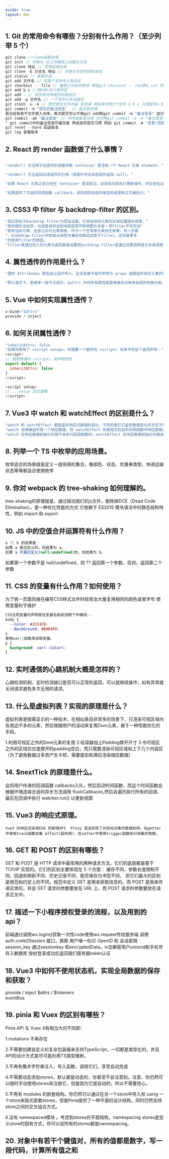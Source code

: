 ```yaml
---
aside: true
layout: doc
---
```


## 1. Git 的常用命令有哪些？分别有什么作用？（至少列举 5 个）

```js 
git clone //clone远程仓库
git init // 初始化 在工作路径上创建主分支
git clone 地址 // 克隆远程仓库
git clone -b 分支名 地址 // 克隆分支的代码到本地
git status // 查看状态
git add 文件名 // 将某个文件存入暂存区
git checkout -- file // 撤销工作区的修改 例如git checkout -- readMe.txt 将本次readMe.txt在工作区的修撤销掉
git add b c //把b和c存入暂存区
git add . // 将所有文件提交到暂存区
git add -p 文件名 // 一个文件分多次提交
git stash -u -k // 提交部分文件内容 到仓库 例如本地有3个文件 a b c 只想提交a b到远程仓库 git add a b 然后git     stash -u -k 再然后git commit -m "备注信息" 然后再push push之后 git stash pop 把之前放入堆栈的拿出来 继续下一    波操作
git commit -m "提交的备注信息"  // 提交到仓库
若已经有若干文件放入仓库，再次提交可以不用git add和git commit -m "备注信息" 这2步， 直接用
git commit -am "备注信息" // 将内容放至仓库 也可用git commit -a -m "备注信息"
* git commit中的备注信息尽量完善 养成良好提交习惯 例如 git commit -m "变更(范围)：变更的内容"
git reset --hard 回退版本
git log 查看版本
```

## 2. React 的 render 函数做了什么事情？
```js

"render() 方法用于在提供的容器参数 container 里渲染一个 React 元素 element。"

"render() 方法返回对该组件的引用（或者针对无状态组件返回 null）。"

"如果 React 元素之前已经在 container 里渲染过，这将会对其执行更新操作，并仅会在必要时改变 DOM 以映射最新的 React 元素。"

"如果提供了可选的回调函数 callback，该回调将在组件被渲染或更新之后被执行。"

```

## 3. CSS3 中 filter 与 backdrop-filter 的区别。
```js
"其区别在于backdrop-filter为层级设置，它会在目标元素后区域设置图形效果，"
"而非图形当前页，也就是说将会影响底层而不影响图片本身；而filter不仅仅会"
"影响当前元素，还会让后代元素继承，作为一个空背景元素则无效果。另一方面
"，bcakdrop-filter的性能占用性与兼容性都远远差于filter，这也是更多
"的使用filter的原因。
"filter是通过加入伪元素与底层数值设置而backdrop-filter是通过设置透明度与本身调用"
```
## 4. 属性透传的作用是什么？
```js
"透传 Attributes 是指由父组件传入，且没有被子组件声明为 props 或是组件自定义事件的 attributes 和事件处理函数。"

"默认情况下，若是单一根节点组件，$attrs 中的所有属性都是直接自动继承自组件的根元素。而多根节点组件则不会如此，同时你也可以通过配置 inheritAttrs 选项来显式地关闭该行为"。
```
## 5. Vue 中如何实现属性透传？
```js
v-bind="$attrs"
provide / inject
```
## 6. 如何关闭属性透传？

```js
"inheritAttrs: false
"如果你使用了 <script setup>，你需要一个额外的 <script> 块来书写这个选项声明："
<script>
// 使用普通的 <script> 来声明选项
export default {
  inheritAttrs: false
}
</script>

<script setup>
// ...setup 部分逻辑
</script>
```
## 7. Vue3 中 watch 和 watchEffect 的区别是什么？
```js
"watch 和 watchEffect 都能监听响应式数据的变化，不同的是它们监听数据变化的方式不同。
"watch 会明确监听某一个响应数据，而 watchEffect 则是隐式的监听回调函数中响应数据。
"watch 在响应数据初始化时是不会执行回调函数的，watchEffect 在响应数据初始化时就会立即执行回调函数。
```
## 8. 列举一个 TS 中枚举的应用场景。
枚举适合的场景就是定义一组有限的集合，像颜色、状态、优惠券类型、快递运输状态等等都适合使用枚举
## 9. 你对 webpack 的 tree-shaking 如何理解的。
tree-shaking的原理就是，通过摇动我们的js文件，剔除掉DCE（Dead Code Elimination）。是一种优化性能的方式
它依赖于 ES2015 模块语法中的静态结构特性，例如 import 和 export
## 10. JS 中的空值合并运算符有什么作用？
```js
a ?? b 的结果是：
如果 a 是已定义的，则结果为 a，
如果 a 不是已定义(null/undefined)的，则结果为 b。
```
如果第一个参数不是 null/undefined，则 ?? 返回第一个参数。否则，返回第二个参数
## 11. CSS 的变量有什么作用？如何使用？
为了统一页面风格在编写CSS样式文件时经常会大量复用相同的颜色或者字号 使用变量利于维护
```css
CSS全局变量的声明是在变量名称前加两个中横线--
body {
  --Color: #2C51CD;
  --BackGround: #B4D4FD;
}
使用var()函数来读取变量。
p {
  background: var(--Color);
}
```
## 12. 实时通信的心跳机制大概是怎样的？
心跳检测机制，定时检测接口是否可以正常的返回，可以就继续操作，如有异常就关闭请求避免多次无用的请求。
## 13. 什么是虚拟列表？实现的原理是什么？
虚拟列表是按需显示的一种技术，在相似条目非常多的场景下，只渲染可视区域内及周边不多的元素，然后根据用户的滚动来复用Dom元素，属于一种性能优化的手段。

1.利用可视区之外的Dom元素的复用
2.给容器加上Padding撑开尺寸
3.令可视区之外的区域仅仅是撑开的padding空白，而只需要渲染可视区域和上下几个内容区（为了避免数据过多而产生卡顿，需要提前和滞后渲染相应数据）
## 14. $nextTick 的原理是什么。
会将用户传递的回调函数 callbacks入队，然后启动时间函数，而这个时间函数会根据环境选择合适的异步方法调用 flushCallbacks,然后会遍历执行所有的回调，最后在回调中执行 watcher.run() 以更新视图
## 15. Vue3 的响应式原理。
```JS
Vue3 的响应式采用ES6 的新增API  Proxy 语法实现了对目标对象的数据劫持，在getter中使用track函数收集 effect(副作用)，在setter中使用trigger函数执行收集的依赖。

```
## 16. GET 和 POST 的区别有哪些？
GET 和 POST 是 HTTP 请求中最常用的两种请求方法，它们的底层都是基于 TCP/IP 实现的。它们的区别主要体现在 5 个方面：
缓存不同、参数长度限制不同、回退和刷新不同、历史记录不同、能否保存为书签不同，
但它们最大的区别是规范和约定上的不同，规范中定义 GET 是用来获取信息的，而 POST 是用来传递实体的，并且 GET 请求的参数要放在 URL 上，而 POST 请求的参数要放在请求正文中。

## 17. 描述一下小程序授权登录的流程，以及用到的 api？
前端通过调用wx.login()获取一次性code使用wx.request传给服务端
调用 auth.code2Session 接口，换取 用户唯一标识 OpenID 和 会话密钥 session_key
通过sessionkey 和encryptedData，iv去解密用户unionid和手机号存入数据库
授权登录成功后返回我们服务器token认证


## 18. Vue3 中如何不使用状态机，实现全局数据的保存和获取？
provide / inject 
$attrs / $listeners  
eventBus
## 19. pinia 和 Vuex 的区别有哪些？
Pinia API 与 Vuex 4有相当大的不同即:

1.mutations 不再存在

2.不需要创建自定义的复杂包装器来支持TypeScript，一切都是类型化的，并且API的设计方式是尽可能利用TS类型推断。

3.不再有魔术字符串注入，导入函数，调用它们，享受自动完成

4.不需要动态添加stores，默认都是动态的，你甚至不会注意到。注意，你仍然可以随时手动使用stores来注册它，但是因为它是自动的，所以不需要担心。

5.不再有 modules 的嵌套结构。你仍然可以通过在另一个store中导入和 using 一个store来隐式嵌套stores，但是Pinia提供了一种平面的设计结构，同时仍然支持store之间的交叉组合方式。

6.没有 namespaced模块 。考虑到stores的平面结构，namespacing stores是定义store的固有方式，你可以说所有的stores都是namespacing。

## 20. 对象中有若干个键值对，所有的值都是数字，写一段代码，计算所有值之和
